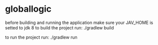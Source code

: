 # globallogic
before building and running the application make sure your JAV_HOME is setted to jdk 8
to build the project run:
./gradlew build

to run the project run:
./gradlew run


